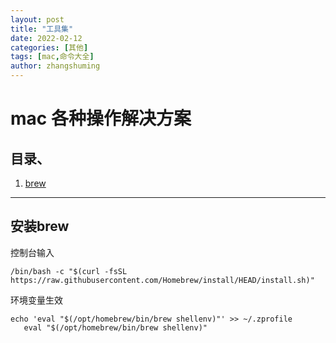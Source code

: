 ```yaml
---
layout: post
title: "工具集"
date: 2022-02-12
categories: [其他]
tags: [mac,命令大全]
author: zhangshuming
---
```


# mac 各种操作解决方案

## 目录、

1. [brew](#brew)

---

## 安装brew
控制台输入
```
/bin/bash -c "$(curl -fsSL https://raw.githubusercontent.com/Homebrew/install/HEAD/install.sh)"
```
环境变量生效
```
echo 'eval "$(/opt/homebrew/bin/brew shellenv)"' >> ~/.zprofile
   eval "$(/opt/homebrew/bin/brew shellenv)"

```


